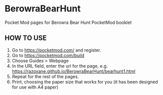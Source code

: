 # BerowraBearHunt
Pocket Mod pages for Berowra Bear Hunt PocketMod booklet

## HOW TO USE

1. Go to https://pocketmod.com/ and register.
2. Go to https://pocketmod.com/build 
3. Choose Guides > Webpage
4. In the URL field, enter the url for the page, e.g. https://razoxane.github.io/BerowraBearHunt/bearhunt1.html
5. Repeat for the rest of the pages.
6. Print, choosing the paper size that works for you (it has been designed for use with A4 paper)
